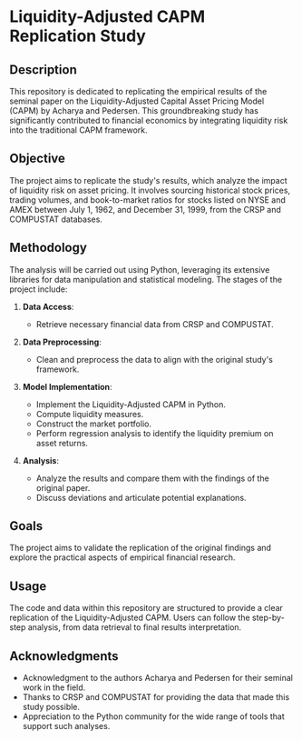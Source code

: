 # Liquidity-Adjusted CAPM Replication Study

## Description
This repository is dedicated to replicating the empirical results of the seminal paper on the Liquidity-Adjusted Capital Asset Pricing Model (CAPM) by Acharya and Pedersen. This groundbreaking study has significantly contributed to financial economics by integrating liquidity risk into the traditional CAPM framework.

## Objective
The project aims to replicate the study's results, which analyze the impact of liquidity risk on asset pricing. It involves sourcing historical stock prices, trading volumes, and book-to-market ratios for stocks listed on NYSE and AMEX between July 1, 1962, and December 31, 1999, from the CRSP and COMPUSTAT databases.

## Methodology
The analysis will be carried out using Python, leveraging its extensive libraries for data manipulation and statistical modeling. The stages of the project include:

1. **Data Access**:
   - Retrieve necessary financial data from CRSP and COMPUSTAT.

2. **Data Preprocessing**:
   - Clean and preprocess the data to align with the original study's framework.

3. **Model Implementation**:
   - Implement the Liquidity-Adjusted CAPM in Python.
   - Compute liquidity measures.
   - Construct the market portfolio.
   - Perform regression analysis to identify the liquidity premium on asset returns.

4. **Analysis**:
   - Analyze the results and compare them with the findings of the original paper.
   - Discuss deviations and articulate potential explanations.

## Goals
The project aims to validate the replication of the original findings and explore the practical aspects of empirical financial research.

## Usage
The code and data within this repository are structured to provide a clear replication of the Liquidity-Adjusted CAPM. Users can follow the step-by-step analysis, from data retrieval to final results interpretation.

## Acknowledgments
- Acknowledgment to the authors Acharya and Pedersen for their seminal work in the field.
- Thanks to CRSP and COMPUSTAT for providing the data that made this study possible.
- Appreciation to the Python community for the wide range of tools that support such analyses.
